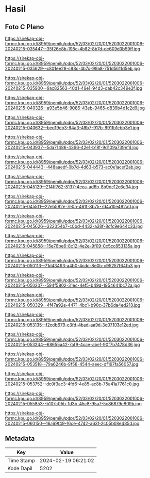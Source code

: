 # Hasil

## Foto C Plano

https://sirekap-obj-formc.kpu.go.id/8959/pemilu/pdpr/52/03/02/20/01/5203022001006-20240215-035447--35f26c8b-195c-4b82-8b7d-dc609d0b59ff.jpg

https://sirekap-obj-formc.kpu.go.id/8959/pemilu/pdpr/52/03/02/20/01/5203022001006-20240215-035629--c801ee29-c88c-4b7c-99a8-751d5611d5eb.jpg

https://sirekap-obj-formc.kpu.go.id/8959/pemilu/pdpr/52/03/02/20/01/5203022001006-20240215-035900--9ac82563-40d1-46e1-94d3-dab42c349e3f.jpg

https://sirekap-obj-formc.kpu.go.id/8959/pemilu/pdpr/52/03/02/20/01/5203022001006-20240215-040326--a93e5b46-9086-43eb-9465-d839b4d1c2d9.jpg

https://sirekap-obj-formc.kpu.go.id/8959/pemilu/pdpr/52/03/02/20/01/5203022001006-20240215-040632--bed19eb3-84a3-48b7-917b-891fb1ebb3e1.jpg

https://sirekap-obj-formc.kpu.go.id/8959/pemilu/pdpr/52/03/02/20/01/5203022001006-20240215-043937--5da71486-4366-42e1-b18f-9d109a739ef4.jpg

https://sirekap-obj-formc.kpu.go.id/8959/pemilu/pdpr/52/03/02/20/01/5203022001006-20240215-044443--448aaedf-0b7d-4d63-b573-ac0e1acef2ab.jpg

https://sirekap-obj-formc.kpu.go.id/8959/pemilu/pdpr/52/03/02/20/01/5203022001006-20240215-045129--214ff762-8137-4eea-ad6b-8b9dc12c6e34.jpg

https://sirekap-obj-formc.kpu.go.id/8959/pemilu/pdpr/52/03/02/20/01/5203022001006-20240215-045511--22eb582e-7e0a-461f-8b75-7d4a10e482a0.jpg

https://sirekap-obj-formc.kpu.go.id/8959/pemilu/pdpr/52/03/02/20/01/5203022001006-20240215-045626--322054b7-c0bd-4432-a38f-8cfc9e644c33.jpg

https://sirekap-obj-formc.kpu.go.id/8959/pemilu/pdpr/52/03/02/20/01/5203022001006-20240215-045858--15e76be6-8c12-4e2e-9f09-0c5cc853135a.jpg

https://sirekap-obj-formc.kpu.go.id/8959/pemilu/pdpr/52/03/02/20/01/5203022001006-20240215-050113--71d43493-a4b0-4cdc-8e0b-c95257f64fb3.jpg

https://sirekap-obj-formc.kpu.go.id/8959/pemilu/pdpr/52/03/02/20/01/5203022001006-20240215-050207--594f5802-31ec-4ef5-b49d-1954641bc72a.jpg

https://sirekap-obj-formc.kpu.go.id/8959/pemilu/pdpr/52/03/02/20/01/5203022001006-20240215-050329--4f47a92e-4471-4bc1-b90c-37b6da4ed218.jpg

https://sirekap-obj-formc.kpu.go.id/8959/pemilu/pdpr/52/03/02/20/01/5203022001006-20240215-053135--f2cdb679-c3fd-4bad-aa9d-3c07103c12ed.jpg

https://sirekap-obj-formc.kpu.go.id/8959/pemilu/pdpr/52/03/02/20/01/5203022001006-20240215-053244--68655a42-7af9-4cae-abef-90f7b7478d36.jpg

https://sirekap-obj-formc.kpu.go.id/8959/pemilu/pdpr/52/03/02/20/01/5203022001006-20240215-053518--79a6246b-9f58-4544-aeec-df197fa56057.jpg

https://sirekap-obj-formc.kpu.go.id/8959/pemilu/pdpr/52/03/02/20/01/5203022001006-20240215-053752--dc0f3ac3-4fd6-4e85-ac8b-75a41a7761c0.jpg

https://sirekap-obj-formc.kpu.go.id/8959/pemilu/pdpr/52/03/02/20/01/5203022001006-20240215-055853--b107c05b-1d3b-45c8-95a7-5c86879e809b.jpg

https://sirekap-obj-formc.kpu.go.id/8959/pemilu/pdpr/52/03/02/20/01/5203022001006-20240215-060150--16a69f49-16ce-4742-a63f-2c05b08e435d.jpg


## Metadata

| Key        | Value               |
| ---------- | ------------------- |
| Time Stamp | 2024-02-19 06:21:02 |
| Kode Dapil | 5202                |



